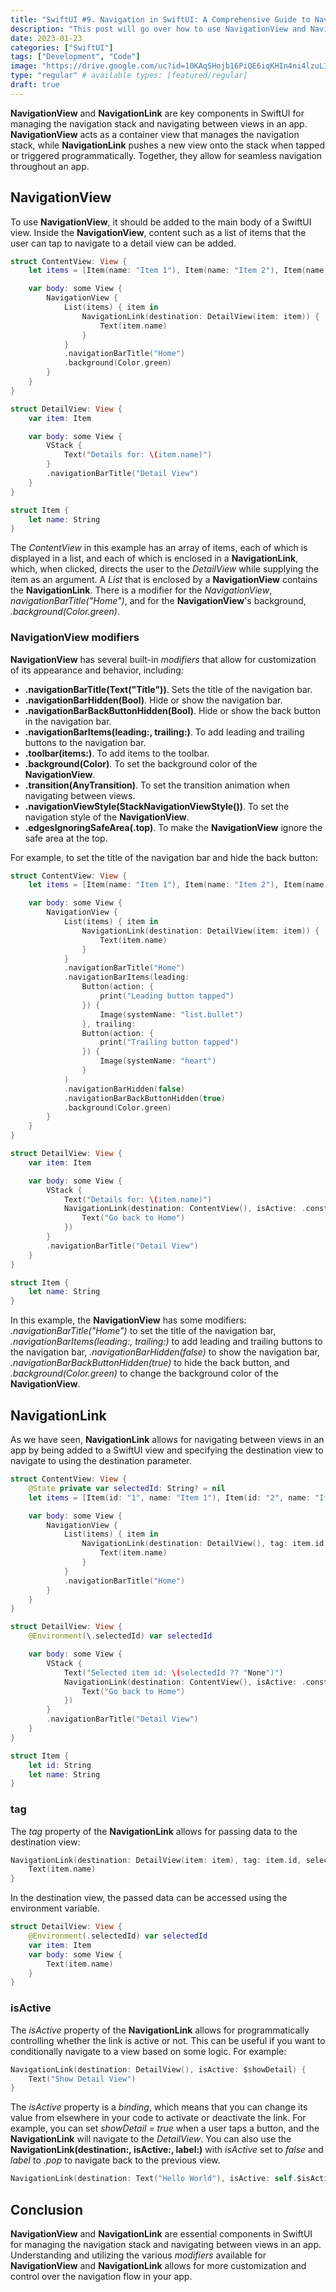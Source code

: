 ```yaml
---
title: "SwiftUI #9. Navigation in SwiftUI: A Comprehensive Guide to NavigationView and NavigationLink"
description: "This post will go over how to use NavigationView and NavigationLink, which are the two main components for managing the navigation stack and navigating between views in an app. The post describes how to use these components in detail, as well as how to customize their appearance and behavior with built-in modifiers. The guide also includes examples and explanations of how to pass data between views and control navigation programmatically."
date: 2023-01-23
categories: ["SwiftUI"]
tags: ["Development", "Code"]
image: "https://drive.google.com/uc?id=10KAqSHojb16PiQE6iqKHIn4ni4lzuLI2"
type: "regular" # available types: [featured/regular]
draft: true
---
```


**NavigationView** and **NavigationLink** are key components in SwiftUI for managing the navigation stack and navigating between views in an app. **NavigationView** acts as a container view that manages the navigation stack, while **NavigationLink** pushes a new view onto the stack when tapped or triggered programmatically. Together, they allow for seamless navigation throughout an app.

## NavigationView
To use **NavigationView**, it should be added to the main body of a SwiftUI view. Inside the **NavigationView**, content such as a list of items that the user can tap to navigate to a detail view can be added.

```swift
struct ContentView: View {
    let items = [Item(name: "Item 1"), Item(name: "Item 2"), Item(name: "Item 3")]

    var body: some View {
        NavigationView {
            List(items) { item in
                NavigationLink(destination: DetailView(item: item)) {
                    Text(item.name)
                }
            }
            .navigationBarTitle("Home")
            .background(Color.green)
        }
    }
}

struct DetailView: View {
    var item: Item

    var body: some View {
        VStack {
            Text("Details for: \(item.name)")
        }
        .navigationBarTitle("Detail View")
    }
}

struct Item {
    let name: String
}
```
The *ContentView* in this example has an array of items, each of which is displayed in a list, and each of which is enclosed in a **NavigationLink**, which, when clicked, directs the user to the *DetailView* while supplying the item as an argument. A *List* that is enclosed by a **NavigationView** contains the **NavigationLink**. There is a modifier for the *NavigationView*, *navigationBarTitle("Home")*, and for the **NavigationView**'s background, *.background(Color.green)*.

### NavigationView modifiers

**NavigationView** has several built-in *modifiers* that allow for customization of its appearance and behavior, including:

* **.navigationBarTitle(Text("Title"))**. Sets the title of the navigation bar.
* **.navigationBarHidden(Bool)**. Hide or show the navigation bar.
* **.navigationBarBackButtonHidden(Bool)**. Hide or show the back button in the navigation bar.
* **.navigationBarItems(leading:, trailing:)**. To add leading and trailing buttons to the navigation bar.
* **.toolbar(items:)**. To add items to the toolbar.
* **.background(Color)**. To set the background color of the **NavigationView**.
* **.transition(AnyTransition)**. To set the transition animation when navigating between views.
* **.navigationViewStyle(StackNavigationViewStyle())**. To set the navigation style of the **NavigationView**.
* **.edgesIgnoringSafeArea(.top)**. To make the **NavigationView** ignore the safe area at the top.

For example, to set the title of the navigation bar and hide the back button:
```swift
struct ContentView: View {
    let items = [Item(name: "Item 1"), Item(name: "Item 2"), Item(name: "Item 3")]

    var body: some View {
        NavigationView {
            List(items) { item in
                NavigationLink(destination: DetailView(item: item)) {
                    Text(item.name)
                }
            }
            .navigationBarTitle("Home")
            .navigationBarItems(leading:
                Button(action: {
                    print("Leading button tapped")
                }) {
                    Image(systemName: "list.bullet")
                }, trailing:
                Button(action: {
                    print("Trailing button tapped")
                }) {
                    Image(systemName: "heart")
                }
            )
            .navigationBarHidden(false)
            .navigationBarBackButtonHidden(true)
            .background(Color.green)
        }
    }
}

struct DetailView: View {
    var item: Item

    var body: some View {
        VStack {
            Text("Details for: \(item.name)")
            NavigationLink(destination: ContentView(), isActive: .constant(false), label: {
                Text("Go back to Home")
            })
        }
        .navigationBarTitle("Detail View")
    }
}

struct Item {
    let name: String
}
```

In this example, the **NavigationView** has some modifiers: *.navigationBarTitle("Home")* to set the title of the navigation bar, *.navigationBarItems(leading:, trailing:)* to add leading and trailing buttons to the navigation bar, *.navigationBarHidden(false)* to show the navigation bar, *.navigationBarBackButtonHidden(true)* to hide the back button, and *.background(Color.green)* to change the background color of the **NavigationView**.

## NavigationLink
As we have seen, **NavigationLink** allows for navigating between views in an app by being added to a SwiftUI view and specifying the destination view to navigate to using the destination parameter.

```swift
struct ContentView: View {
    @State private var selectedId: String? = nil
    let items = [Item(id: "1", name: "Item 1"), Item(id: "2", name: "Item 2"), Item(id: "3", name: "Item 3")]

    var body: some View {
        NavigationView {
            List(items) { item in
                NavigationLink(destination: DetailView(), tag: item.id, selection: $selectedId) {
                    Text(item.name)
                }
            }
            .navigationBarTitle("Home")
        }
    }
}

struct DetailView: View {
    @Environment(\.selectedId) var selectedId

    var body: some View {
        VStack {
            Text("Selected item id: \(selectedId ?? "None")")
            NavigationLink(destination: ContentView(), isActive: .constant(false), label: {
                Text("Go back to Home")
            })
        }
        .navigationBarTitle("Detail View")
    }
}

struct Item {
    let id: String
    let name: String
}
```






### tag
The *tag* property of the **NavigationLink** allows for passing data to the destination view:

```swift
NavigationLink(destination: DetailView(item: item), tag: item.id, selection: $selectedId) {
    Text(item.name)
}
```
In the destination view, the passed data can be accessed using the environment variable.

```swift
struct DetailView: View {
    @Environment(.selectedId) var selectedId
    var item: Item
    var body: some View {
        Text(item.name)
    }
}
```
### isActive

The *isActive* property of the **NavigationLink** allows for programmatically controlling whether the link is active or not. This can be useful if you want to conditionally navigate to a view based on some logic. For example:

```swift
NavigationLink(destination: DetailView(), isActive: $showDetail) {
    Text("Show Detail View")
}
```

The *isActive* property is a *binding*, which means that you can change its value from elsewhere in your code to activate or deactivate the link. For example, you can set *showDetail = true* when a user taps a button, and the **NavigationLink** will navigate to the *DetailView*.
You can also use the **NavigationLink(destination:, isActive:, label:)** with *isActive* set to *false* and *label* to *.pop* to navigate back to the previous view.
```swift
NavigationLink(destination: Text("Hello World"), isActive: self.$isActive, label: { EmptyView() }).hidden()
```

## Conclusion
**NavigationView** and **NavigationLink** are essential components in SwiftUI for managing the navigation stack and navigating between views in an app. Understanding and utilizing the various *modifiers* available for **NavigationView** and **NavigationLink** allows for more customization and control over the navigation flow in your app.